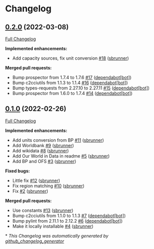 # Changelog

## [0.2.0](https://github.com/sbrunner/shifter-pandas/tree/0.2.0) (2022-03-08)

[Full Changelog](https://github.com/sbrunner/shifter-pandas/compare/0.1.0...0.2.0)

**Implemented enhancements:**

- Add capacity sources, fix unit conversion [\#18](https://github.com/sbrunner/shifter-pandas/pull/18) ([sbrunner](https://github.com/sbrunner))

**Merged pull requests:**

- Bump prospector from 1.7.4 to 1.7.6 [\#17](https://github.com/sbrunner/shifter-pandas/pull/17) ([dependabot[bot]](https://github.com/apps/dependabot))
- Bump c2cciutils from 1.1.3 to 1.1.4 [\#16](https://github.com/sbrunner/shifter-pandas/pull/16) ([dependabot[bot]](https://github.com/apps/dependabot))
- Bump types-requests from 2.27.10 to 2.27.11 [\#15](https://github.com/sbrunner/shifter-pandas/pull/15) ([dependabot[bot]](https://github.com/apps/dependabot))
- Bump prospector from 1.6.0 to 1.7.4 [\#14](https://github.com/sbrunner/shifter-pandas/pull/14) ([dependabot[bot]](https://github.com/apps/dependabot))

## [0.1.0](https://github.com/sbrunner/shifter-pandas/tree/0.1.0) (2022-02-26)

[Full Changelog](https://github.com/sbrunner/shifter-pandas/compare/894a900206d1b42ed2d850b112ab8f3360703eda...0.1.0)

**Implemented enhancements:**

- Add units conversion from BP [\#11](https://github.com/sbrunner/shifter-pandas/pull/11) ([sbrunner](https://github.com/sbrunner))
- Add Worldbank [\#9](https://github.com/sbrunner/shifter-pandas/pull/9) ([sbrunner](https://github.com/sbrunner))
- Add wikidata [\#8](https://github.com/sbrunner/shifter-pandas/pull/8) ([sbrunner](https://github.com/sbrunner))
- Add Our World in Data in readme [\#5](https://github.com/sbrunner/shifter-pandas/pull/5) ([sbrunner](https://github.com/sbrunner))
- Add BP and OFS [\#3](https://github.com/sbrunner/shifter-pandas/pull/3) ([sbrunner](https://github.com/sbrunner))

**Fixed bugs:**

- Little fix [\#12](https://github.com/sbrunner/shifter-pandas/pull/12) ([sbrunner](https://github.com/sbrunner))
- Fix region matching [\#10](https://github.com/sbrunner/shifter-pandas/pull/10) ([sbrunner](https://github.com/sbrunner))
- Fix [\#2](https://github.com/sbrunner/shifter-pandas/pull/2) ([sbrunner](https://github.com/sbrunner))

**Merged pull requests:**

- Use constants [\#13](https://github.com/sbrunner/shifter-pandas/pull/13) ([sbrunner](https://github.com/sbrunner))
- Bump c2cciutils from 1.1.0 to 1.1.3 [\#7](https://github.com/sbrunner/shifter-pandas/pull/7) ([dependabot[bot]](https://github.com/apps/dependabot))
- Bump pylint from 2.11.1 to 2.12.2 [\#6](https://github.com/sbrunner/shifter-pandas/pull/6) ([dependabot[bot]](https://github.com/apps/dependabot))
- Make it locally installable [\#4](https://github.com/sbrunner/shifter-pandas/pull/4) ([sbrunner](https://github.com/sbrunner))

\* _This Changelog was automatically generated by [github_changelog_generator](https://github.com/github-changelog-generator/github-changelog-generator)_
